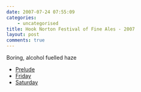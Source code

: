 ```yaml
---
date: 2007-07-24 07:55:09
categories:
    - uncategorised
title: Hook Norton Festival of Fine Ales - 2007
layout: post
comments: true
---
```

Boring, alcohol fuelled haze

-   [Prelude](http://goathurling.blogspot.com/2007_07_01_archive.html#7299185936409678600)
-   [Friday](http://goathurling.blogspot.com/2007_07_01_archive.html#5989169737867971594)
-   [Saturday](http://goathurling.blogspot.com/2007_07_01_archive.html#6475318422507709098)

